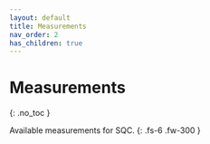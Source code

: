 ```yaml
---
layout: default
title: Measurements
nav_order: 2
has_children: true
---
```


# Measurements
{: .no_toc }

Available measurements for SQC.
{: .fs-6 .fw-300 }
